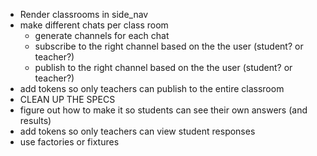 * Render classrooms in side_nav
* make different chats per class room
  * generate channels for each chat
  * subscribe to the right channel based on the the user (student? or teacher?)
  * publish to the right channel based on the the user (student? or teacher?)
* add tokens so only teachers can publish to the entire classroom
* CLEAN UP THE SPECS
* figure out how to make it so students can see their own answers (and results)
* add tokens so only teachers can view student responses
* use factories or fixtures
